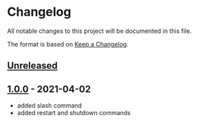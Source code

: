 # Changelog
All notable changes to this project will be documented in this file.

The format is based on [Keep a Changelog](https://keepachangelog.com/en/1.0.0/).


## [Unreleased]


## [1.0.0] - 2021-04-02
- added slash command
- added restart and shutdown commands


[Unreleased]: https://github.com/miaowware/qrm2/compare/v1.0.0...HEAD
[1.0.0]: https://github.com/miaowware/qrm2/releases/tag/v1.0.0
